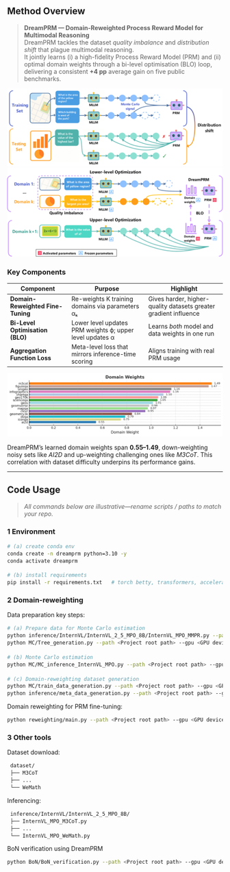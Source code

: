 ## Method Overview

> **DreamPRM — Domain-Reweighted Process Reward Model for Multimodal Reasoning**  
> DreamPRM tackles the dataset *quality imbalance* and *distribution shift* that plague multimodal reasoning.  
> It jointly learns (i) a high-fidelity Process Reward Model (PRM) and (ii) optimal domain weights through a bi-level optimisation (BLO) loop, delivering a consistent **+4 pp** average gain on five public benchmarks. 

<!-- TODO: swap in your high-level diagram -->
![Training PRM and PRM for inference](figs/3.png)
![DreamPRM Overview](figs/5.png)


### Key Components

| Component | Purpose | Highlight |
|-----------|---------|-----------|
| **Domain-Reweighted Fine-Tuning** | Re-weights K training domains via parameters αₖ | Gives harder, higher-quality datasets greater gradient influence |
| **Bi-Level Optimisation (BLO)** | Lower level updates PRM weights ϕ; upper level updates α | Learns *both* model and data weights in one run |
| **Aggregation Function Loss** | Meta-level loss that mirrors inference-time scoring | Aligns training with real PRM usage |

<!-- TODO: swap in your domain-weight visualisation -->
![Learned domain weights](figs/6-4.png)

DreamPRM’s learned domain weights span **0.55–1.49**, down-weighting noisy sets like *AI2D* and up-weighting challenging ones like *M3CoT*. This correlation with dataset difficulty underpins its performance gains.

---

## Code Usage

> *All commands below are illustrative—rename scripts / paths to match your repo.*

### 1  Environment

```bash
# (a) create conda env
conda create -n dreamprm python=3.10 -y
conda activate dreamprm

# (b) install requirements
pip install -r requirements.txt   # torch betty, transformers, accelerate, ...
```
### 2  Domain-reweighting
Data preparation key steps:
```bash
# (a) Prepare data for Monte Carlo estimation
python inference/InternVL/InternVL_2_5_MPO_8B/InternVL_MPO_MMPR.py --path <Project root path> --gpu <GPU device ID (CUDA_VISIBLE_DEVICES)> 
python MC/Tree_generation.py --path <Project root path> --gpu <GPU device ID (CUDA_VISIBLE_DEVICES)>

# (b) Monte Carlo estimation
python MC/MC_inference_InternVL_MPO.py --path <Project root path> --gpu <GPU device ID (CUDA_VISIBLE_DEVICES)>

# (c) Domain-reweighting dataset generation
python MC/train_data_generation.py --path <Project root path> --gpu <GPU device ID (CUDA_VISIBLE_DEVICES)>
python inference/meta_data_generation.py --path <Project root path> --gpu <GPU device ID (CUDA_VISIBLE_DEVICES)>
```

Domain reweighting for PRM fine-tuning:
```bash
python reweighting/main.py --path <Project root path> --gpu <GPU device ID (CUDA_VISIBLE_DEVICES)>
```
### 3  Other tools
Dataset download:
```bash
 dataset/
 ├── M3CoT
 ├── ...
 └── WeMath
```
Inferencing:
```bash
 inference/InternVL/InternVL_2_5_MPO_8B/
 ├── InternVL_MPO_M3CoT.py
 ├── ...
 └── InternVL_MPO_WeMath.py
```
BoN verification using DreamPRM
```bash
python BoN/BoN_verification.py --path <Project root path> --gpu <GPU device ID (CUDA_VISIBLE_DEVICES)>
```

